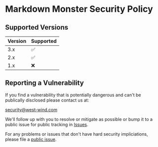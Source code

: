 # Markdown Monster Security Policy

## Supported Versions

| Version | Supported          |
| ------- | ------------------ |
| 3.x     | :white_check_mark: |
| 2.x     | :white_check_mark: |
| 1.x     | :x:                |

## Reporting a Vulnerability
If you find a vulnerability that is potentially dangerous and can't be publically disclosed please contact us at:

security@west-wind.com

We'll follow up with you to resolve or mitigate as possible or bump it to a public issue for public tracking in [Issues](https://github.com/issues).

For any problems or issues that don't have hard security impliciations, please file a [public issue](https://github.com/issues).
